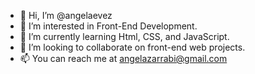 - 👋 Hi, I’m @angelaevez
- 👀 I’m interested in Front-End Development.
- 🌱 I’m currently learning Html, CSS, and JavaScript.
- 💞️ I’m looking to collaborate on front-end web projects.
- 📫 You can reach me at angelazarrabi@gmail.com

<!---
angelaevez/angelaevez is a ✨ special ✨ repository because its `README.md` (this file) appears on your GitHub profile.
You can click the Preview link to take a look at your changes.
--->
